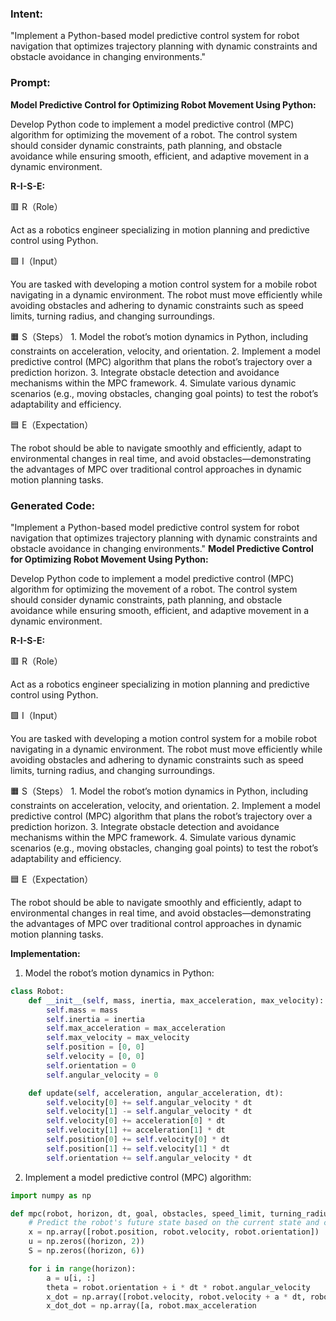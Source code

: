 ### Intent:
"Implement a Python-based model predictive control system for robot navigation that optimizes trajectory planning with dynamic constraints and obstacle avoidance in changing environments."

### Prompt:
**Model Predictive Control for Optimizing Robot Movement Using Python:**

Develop Python code to implement a model predictive control (MPC) algorithm for optimizing the movement of a robot. The control system should consider dynamic constraints, path planning, and obstacle avoidance while ensuring smooth, efficient, and adaptive movement in a dynamic environment.

**R-I-S-E:**

🟥 R（Role）

Act as a robotics engineer specializing in motion planning and predictive control using Python.

🟩 I（Input）

You are tasked with developing a motion control system for a mobile robot navigating in a dynamic environment. The robot must move efficiently while avoiding obstacles and adhering to dynamic constraints such as speed limits, turning radius, and changing surroundings.

🟧 S（Steps）
	1.	Model the robot’s motion dynamics in Python, including constraints on acceleration, velocity, and orientation.
	2.	Implement a model predictive control (MPC) algorithm that plans the robot’s trajectory over a prediction horizon.
	3.	Integrate obstacle detection and avoidance mechanisms within the MPC framework.
	4.	Simulate various dynamic scenarios (e.g., moving obstacles, changing goal points) to test the robot’s adaptability and efficiency.

🟦 E（Expectation）

The robot should be able to navigate smoothly and efficiently, adapt to environmental changes in real time, and avoid obstacles—demonstrating the advantages of MPC over traditional control approaches in dynamic motion planning tasks.

### Generated Code:
"Implement a Python-based model predictive control system for robot navigation that optimizes trajectory planning with dynamic constraints and obstacle avoidance in changing environments."
**Model Predictive Control for Optimizing Robot Movement Using Python:**

Develop Python code to implement a model predictive control (MPC) algorithm for optimizing the movement of a robot. The control system should consider dynamic constraints, path planning, and obstacle avoidance while ensuring smooth, efficient, and adaptive movement in a dynamic environment.

**R-I-S-E:**

🟥 R（Role）

Act as a robotics engineer specializing in motion planning and predictive control using Python.

🟩 I（Input）

You are tasked with developing a motion control system for a mobile robot navigating in a dynamic environment. The robot must move efficiently while avoiding obstacles and adhering to dynamic constraints such as speed limits, turning radius, and changing surroundings.

🟧 S（Steps）
	1.	Model the robot’s motion dynamics in Python, including constraints on acceleration, velocity, and orientation.
	2.	Implement a model predictive control (MPC) algorithm that plans the robot’s trajectory over a prediction horizon.
	3.	Integrate obstacle detection and avoidance mechanisms within the MPC framework.
	4.	Simulate various dynamic scenarios (e.g., moving obstacles, changing goal points) to test the robot’s adaptability and efficiency.

🟦 E（Expectation）

The robot should be able to navigate smoothly and efficiently, adapt to environmental changes in real time, and avoid obstacles—demonstrating the advantages of MPC over traditional control approaches in dynamic motion planning tasks.

**Implementation:**

1. Model the robot’s motion dynamics in Python:

```python
class Robot:
    def __init__(self, mass, inertia, max_acceleration, max_velocity):
        self.mass = mass
        self.inertia = inertia
        self.max_acceleration = max_acceleration
        self.max_velocity = max_velocity
        self.position = [0, 0]
        self.velocity = [0, 0]
        self.orientation = 0
        self.angular_velocity = 0

    def update(self, acceleration, angular_acceleration, dt):
        self.velocity[0] += self.angular_velocity * dt
        self.velocity[1] -= self.angular_velocity * dt
        self.velocity[0] += acceleration[0] * dt
        self.velocity[1] += acceleration[1] * dt
        self.position[0] += self.velocity[0] * dt
        self.position[1] += self.velocity[1] * dt
        self.orientation += self.angular_velocity * dt
```

2. Implement a model predictive control (MPC) algorithm:

```python
import numpy as np

def mpc(robot, horizon, dt, goal, obstacles, speed_limit, turning_radius):
    # Predict the robot's future state based on the current state and control inputs
    x = np.array([robot.position, robot.velocity, robot.orientation])
    u = np.zeros((horizon, 2))
    S = np.zeros((horizon, 6))

    for i in range(horizon):
        a = u[i, :]
        theta = robot.orientation + i * dt * robot.angular_velocity
        x_dot = np.array([robot.velocity, robot.velocity + a * dt, robot.angular_velocity])
        x_dot_dot = np.array([a, robot.max_acceleration
